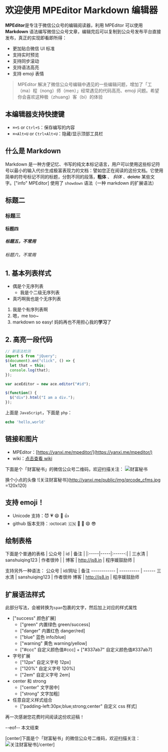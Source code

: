 # 欢迎使用 MPEditor Markdown 编辑器

**MPEditor**是专注于微信公众号的编辑阅读器，利用 MPEditor 可以使用 **Markdown** 语法编写微信公众号文章，编辑完后可以复制到公众号发布平台直接发布，真正的实现即看即所得：

- 更加贴合微信 UI 标准
- 支持实时预览
- 支持同步滚动
- 支持语法高亮
- 支持 emoji 表情

> MPEditor 解决了微信公众号编辑中遇见的一些编辑问题，增加了「工（ma）程（nong）师（men）」经常遇见的代码高亮、emoji 问题。希望你会喜欢这种极（zhuang）客（bi）的体验

## 本编辑器支持快捷键

- `⌘+S` or `Ctrl+S`：保存编写的内容
- `⌘+Alt+U` or `Ctrl+Alt+U`：隐藏/显示顶部工具栏

## 什么是 Markdown

Markdown 是一种方便记忆、书写的纯文本标记语言，用户可以使用这些标记符号以最小的输入代价生成极富表现力的文档：譬如您正在阅读的这份文档。它使用简单的符号标记不同的标题，分割不同的段落，**粗体** 、 _斜体_ 、~~delete~~ 某些文字。["info" MPEditor] 使用了 `showdown` 语法（一种 markdown 的扩展语法）

## 标题二

### 标题三

#### 标题四

##### 标题五，不常用

###### 标题六，不常用

## 1. 基本列表样式

- 偶是个无序列表
  - 我是个二级无序列表
- 真巧啊我也是个无序列表

1. 我是个有序列表啊
2. 嗯，me too~
3. markdown so easy! 妈妈再也不用担心我的**学习**了

## 2. 高亮一段代码

```js
// 新语法检测
import $ from "jQuery";
$(document).on("click", () => {
  let that = this;
  console.log(that);
});

var aceEditor = new ace.editor("#id");

$(function() {
  $("div").html("I am a div.");
});
```

上面是 `JavaScript`，下面是 `php`：

```php
echo 'hello,world'
```

## 链接和图片

- MPEditor：[https://yanxi.me/mpeditor/](https://yanxi.me/mpeditor/)
- wiki：[点击查看 wiki](https://github.com/yanxi-me/mpeditor)

下面是个「财富秘书」的微信公众号二维码，欢迎扫描关注：
![财富秘书](http://yanxi.me/public/img/qrcode_cfms.jpg)

换个小点的头像
![关注财富秘书](http://yanxi.me/public/img/qrcode_cfms.jpg =120x120)

## 支持 emoji！

- Unicode 支持：😈 💗 😄 🐂 👍
- github 版本支持：:octocat: :cn: :red_car: :muscle: :smile: :sunglasses:

## 绘制表格

下面是个普通的表格
| 公众号 | id | 备注 |
|:-----|-----|:------:|
| 三水清 | sanshuiqing123 | 作者很帅 |
| 博客 | http://js8.in | 程序媛鼓励师 |

支持另外一种语法：
公众号 | id/网址 | 备注
------------ | ---------- | ------
三水清 | sanshuiqing123 | 作者很帅
博客 | http://js8.in | 程序媛鼓励师

## 扩展语法样式

此部分写法，会被转换为`span`包裹的文字，然后加上对应的样式属性

- ["success" 颜色扩展]
  - ["green" 内置绿色 green/success]
  - ["danger" 内置红色 danger/red]
  - ["blue" 蓝色 info/blue]
  - ["warning" 黄色 warning/yellow]
  - ["#ccc" 自定义颜色值#ccc] + ["#337ab7" 自定义颜色值#337ab7]
- 字号扩展
  - ["12px" 自定义字号 12px]
  - ["120%" 自定义字号 120%]
  - ["2em" 自定义字号 2em]
- center 和 strong
  - ["center" 文字居中]
  - ["strong" 文字加粗]
- 任意自定义样式组合
  - ["padding-left:30px;blue;strong;center" 自定义 css 样式]

再一次感谢您花费时间阅读这份欢迎稿！

--eof--
本文结束

[center]下面是个「财富秘书」的微信公众号二维码，欢迎扫描关注：
![关注财富秘书](http://yanxi.me/public/img/qrcode_cfms.jpg)[/center]

